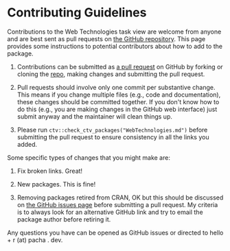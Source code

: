 # Contributing Guidelines

Contributions to the Web Technologies task view are welcome from anyone and are best sent as pull requests on [the GitHub repository](https://github.com/cran-task-views/WebTechnologies). This page provides some instructions to potential contributors about how to add to the package.

 1. Contributions can be submitted as [a pull request](https://help.github.com/articles/creating-a-pull-request/) on GitHub by forking or cloning the [repo](https://github.com/cran-task-views/WebTechnologies), making changes and submitting the pull request.
 
 2. Pull requests should involve only one commit per substantive change. This means if you change multiple files (e.g., code and documentation), these changes should be committed together. If you don't know how to do this (e.g., you are making changes in the GitHub web interface) just submit anyway and the maintainer will clean things up.
 
 3. Please run `ctv::check_ctv_packages("WebTechnologies.md")` before submitting the pull request to ensure consistency in all the links you added.
 
Some specific types of changes that you might make are:

 1. Fix broken links. Great!
 
 2. New packages. This is fine!
 
 3. Removing packages retired from CRAN, OK but this should be discussed on [the GitHub issues page](https://github.com/leeper/tabulapdf/issues) before submitting a pull request. My criteria is to always look for an alternative GitHub link and try to email the package author before retiring it.

Any questions you have can be opened as GitHub issues or directed to hello + r (at) pacha . dev.
